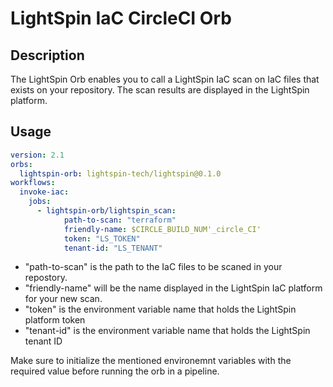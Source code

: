 # LightSpin IaC CircleCI Orb

## Description
The LightSpin Orb enables you to call a LightSpin IaC scan on IaC files that exists on your repository.
The scan results are displayed in the LightSpin platform.

## Usage
```yaml
version: 2.1
orbs:
  lightspin-orb: lightspin-tech/lightspin@0.1.0
workflows:
  invoke-iac:
    jobs:
      - lightspin-orb/lightspin_scan:
            path-to-scan: "terraform"
            friendly-name: $CIRCLE_BUILD_NUM'_circle_CI'
            token: "LS_TOKEN"
            tenant-id: "LS_TENANT"          
```
- "path-to-scan" is the path to the IaC files to be scaned in your repostory.
- "friendly-name" will be the name displayed in the LightSpin IaC platform for your new scan.
- "token" is the environment variable name that holds the LightSpin platform token
- "tenant-id" is the environment variable name that holds the LightSpin tenant ID

Make sure to initialize the mentioned environemnt variables with the required value before running the orb in a pipeline.
